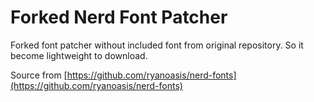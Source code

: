# Forked Nerd Font Patcher

Forked font patcher without included font from original repository. So it become lightweight to download. 

Source from [https://github.com/ryanoasis/nerd-fonts](https://github.com/ryanoasis/nerd-fonts)